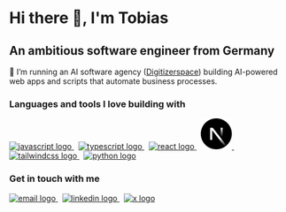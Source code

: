 # Hi there 👋, I'm Tobias

## An ambitious software engineer from Germany

🤖 I’m running an AI software agency (<a href="https://digitizerspace.com/">Digitizerspace</a>) building AI-powered web apps and scripts that automate business processes.
<br>

### Languages and tools I love building with
<div>
  <a href="https://developer.mozilla.org/en-US/docs/Web/javascript">
    <img src="https://pluspng.com/img-png/javascript-vector-png-javascript-vector-logo-600.png" alt="javascript logo" height="56"/>
  </a>
  &nbsp;
  <a href="https://www.typescriptlang.org/docs/home.html">
    <img src="https://cdn.icon-icons.com/icons2/2415/PNG/512/typescript_original_logo_icon_146317.png" alt="typescript logo" height="56"/>
  </a>
  &nbsp;
  <a href="https://reactjs.org/docs/getting-started.html">
    <img src="https://logos-download.com/wp-content/uploads/2016/09/React_logo_logotype_emblem.png" alt="react logo" height="56"/>
  </a>
  &nbsp;
  <a href="https://nextjs.org/">
    <img src="https://github.com/marcbruederlin/vscode-next-icons/raw/HEAD/marketplace-icon.png" alt="nextjs logo" height="56"/>
  </a>
  &nbsp;
  <a href="https://tailwindcss.com/">
    <img src="https://upload.wikimedia.org/wikipedia/commons/d/d5/Tailwind_CSS_Logo.svg" alt="tailwindcss logo" height="56"/>
  </a>
  &nbsp;
  <a href="https://python.org/">
    <img src="https://s3.dualstack.us-east-2.amazonaws.com/pythondotorg-assets/media/community/logos/python-logo-only.png" alt="python logo" height="56"/>
  </a>
</div>
  
### Get in touch with me
<div>
  <a href="mailto:tobias@wupperfeld.org">
    <img src="https://cdn4.iconfinder.com/data/icons/social-messaging-ui-color-squares-01/3/70-1024.png" alt="email logo" height="40"/>
  </a>
  &nbsp;
  <a href="https://www.linkedin.com/in/tobias-wupperfeld/">
    <img src="https://pngimg.com/uploads/linkedIn/linkedIn_PNG39.png" alt="linkedin logo" height="40"/>
  </a>
  &nbsp;
  <a href="https://www.x.com/tobiaswup/">
    <img src="https://cdn.mos.cms.futurecdn.net/eTtFuVeKTwqTD42PYMLWuA-1200-80.jpg.webp" alt="x logo" height="40"/>
  </a>
</div>
